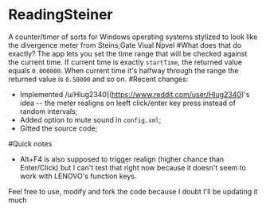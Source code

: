 # ReadingSteiner
A counter/timer of sorts for Windows operating systems stylized to look like the divergence meter from Steins;Gate Viual Npvel
#What does that do exactly?
The app lets you set the time range that will be checked against the current time. If current time is exactly `startTime`, the returned value equals `0.000000`. When current time it's halfway through the range the returned value is `0.50000` and so on.
#Recent changes:
* Implemented /u/Hlug2340](https://www.reddit.com/user/Hlug2340)'s idea -- the meter realigns on leeft click/enter key press instead of random intervals;
* Added option to mute sound in `config.xml`;
* Gitted the source code;

#Quick notes
* Alt+F4 is also supposed to trigger realign (higher chance than Enter/Click) but I can't test that right now because it doesn't seem to work with LENOVO's function keys.

Feel free to use, modify and fork the code because I doubt I'll be updating it much